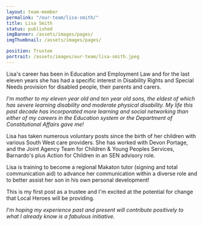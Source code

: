 ```yaml
---
layout: team-member
permalink: "/our-team/lisa-smith/"
title: Lisa Smith
status: published
imgBanner: /assets/images/pages/
imgThumbnail: /assets/images/pages/

position: Trustee
portrait: /assets/images/our-team/lisa-smith.jpeg
---
```


Lisa's career has been in Education and Employment Law and for the last eleven years she has had a specific interest in Disability Rights and Special Needs provision for disabled people, their parents and carers.

*I'm mother to my eleven year old and ten year old sons, the eldest of which has severe learning disability and moderate physical disability. My life this past decade has incorporated more learning and  social networking than either of my careers in the Education system or the Department of Constitutional Affairs gave me!*

Lisa has taken numerous voluntary posts since the birth of her children with various South West care providers. She has worked with Devon Portage, and the Joint Agency Team for Children & Young Peoples Services, Barnardo's plus Action for Children in an SEN advisory role.

Lisa is training to become a regional Makaton tutor (signing and total communication aid) to advance her communication within a diverse role and to better assist her son in his own personal development!

This is my first post as a trustee and I'm excited at the potential for change that Local Heroes will be providing.

*I'm hoping my experience past and present will contribute positively to what I already know is a fabulous initiative.*
